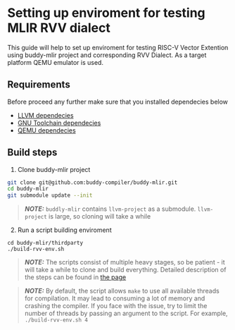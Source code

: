 # Setting up enviroment for testing MLIR RVV dialect

This guide will help to set up enviroment for testing RISC-V Vector Extention using buddy-mlir project and 
corresponding RVV Dialect. As a target platform QEMU emulator is used.

## Requirements

Before proceed any further make sure that you installed dependecies  below

* [LLVM dependecies](https://llvm.org/docs/GettingStarted.html#requirements)
* [GNU Toolchain dependecies](https://llvm.org/docs/GettingStarted.html#requirements)
* [QEMU dependecies](https://wiki.qemu.org/Hosts/Linux)

## Build steps

1. Clone buddy-mlir project
``` bash
git clone git@github.com:buddy-compiler/buddy-mlir.git
cd buddy-mlir
git submodule update --init
```
> **_NOTE:_** `buddly-mlir` contains `llvm-project` as a submodule. `llvm-project` is large, so cloning will take a while 

2. Run a script building enviroment
```
cd buddy-mlir/thirdparty
./build-rvv-env.sh
```
> **_NOTE:_** The scripts consist of multiple heavy stages, so be patient - it will take a while to clone and build 
everything.
Detailed description of the steps can be found in [the page](https://gist.github.com/zhanghb97/ad44407e169de298911b8a4235e68497)

> **_NOTE:_** By default, the script allows `make` to use all available threads for compilation. It may lead 
to consuming a lot of memory and crashing the compiler. If you face with the issue, try to limit the number of threads 
by passing an argument to the script. For example, `./build-rvv-env.sh 4`
